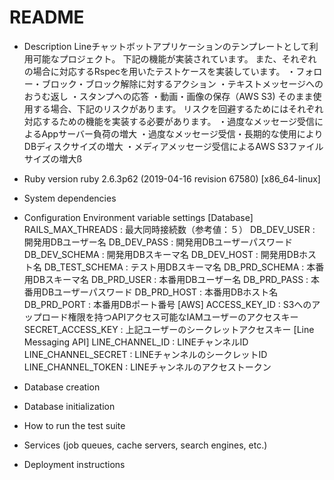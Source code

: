# README

* Description
Lineチャットボットアプリケーションのテンプレートとして利用可能なプロジェクト。
下記の機能が実装されています。
また、それぞれの場合に対応するRspecを用いたテストケースを実装しています。
・フォロー・ブロック・ブロック解除に対するアクション
・テキストメッセージへのおうむ返し
・スタンプへの応答
・動画・画像の保存（AWS S3)
そのまま使用する場合、下記のリスクがあります。
リスクを回避するためにはそれぞれ対応するための機能を実装する必要があります。
・過度なメッセージ受信によるAppサーバー負荷の増大
・過度なメッセージ受信・長期的な使用によりDBディスクサイズの増大
・メディアメッセージ受信によるAWS S3ファイルサイズの増大ß

* Ruby version
ruby 2.6.3p62 (2019-04-16 revision 67580) [x86_64-linux]

* System dependencies

* Configuration
Environment variable settings
[Database]
RAILS_MAX_THREADS : 最大同時接続数（参考値：５）
DB_DEV_USER : 開発用DBユーザー名
DB_DEV_PASS : 開発用DBユーザーパスワード
DB_DEV_SCHEMA : 開発用DBスキーマ名
DB_DEV_HOST : 開発用DBホスト名
DB_TEST_SCHEMA : テスト用DBスキーマ名
DB_PRD_SCHEMA : 本番用DBスキーマ名
DB_PRD_USER : 本番用DBユーザー名
DB_PRD_PASS : 本番用DBユーザーパスワード
DB_PRD_HOST : 本番用DBホスト名
DB_PRD_PORT : 本番用DBポート番号
[AWS]
ACCESS_KEY_ID : S3へのアップロード権限を持つAPIアクセス可能なIAMユーザーのアクセスキー
SECRET_ACCESS_KEY : 上記ユーザーのシークレットアクセスキー
[Line Messaging API]
LINE_CHANNEL_ID : LINEチャンネルID
LINE_CHANNEL_SECRET : LINEチャンネルのシークレットID
LINE_CHANNEL_TOKEN : LINEチャンネルのアクセストークン

* Database creation

* Database initialization

* How to run the test suite

* Services (job queues, cache servers, search engines, etc.)

* Deployment instructions

